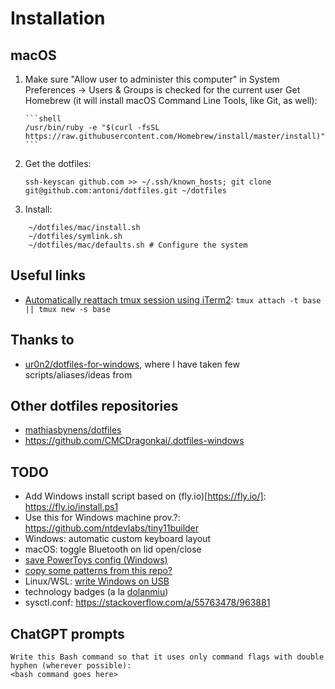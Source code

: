 # Installation

## macOS

1.  Make sure "Allow user to administer this computer" in System Preferences → Users & Groups is checked for the current user
    Get Homebrew (it will install macOS Command Line Tools, like Git, as well):

        ```shell
        /usr/bin/ruby -e "$(curl -fsSL https://raw.githubusercontent.com/Homebrew/install/master/install)"
        ```

2.  Get the dotfiles:

    ```shell
    ssh-keyscan github.com >> ~/.ssh/known_hosts; git clone git@github.com:antoni/dotfiles.git ~/dotfiles
    ```

3.  Install:

```shell
    ~/dotfiles/mac/install.sh
    ~/dotfiles/symlink.sh
    ~/dotfiles/mac/defaults.sh # Configure the system
```

## Useful links

- [Automatically reattach tmux session using iTerm2](https://coderwall.com/p/-mumdg/automatically-reattach-tmux-session-using-iterm2): `tmux attach -t base || tmux new -s base`

## Thanks to

- [ur0n2/dotfiles-for-windows](https://github.com/ur0n2/dotfiles-for-windows), where I have taken few scripts/aliases/ideas from

## Other dotfiles repositories

- [mathiasbynens/dotfiles](https://github.com/mathiasbynens/dotfiles)
- https://github.com/CMCDragonkai/.dotfiles-windows

## TODO

- Add Windows install script based on (fly.io)[https://fly.io/]: https://fly.io/install.ps1
- Use this for Windows machine prov.?: https://github.com/ntdevlabs/tiny11builder
- Windows: automatic custom keyboard layout
- macOS: toggle Bluetooth on lid open/close
- [save PowerToys config (Windows)](https://github.com/microsoft/PowerToys/issues/3004#issuecnt-638686691)
- [copy some patterns from this repo?](https://github.com/ur0n2/dotfiles-for-windows)
- Linux/WSL: [write Windows on USB](https://github.com/WoeUSB/WoeUSB-ng)
- technology badges (a la [dolanmiu](https://github.com/dolanmiu))
- sysctl.conf: https://stackoverflow.com/a/55763478/963881

## ChatGPT prompts

```text
Write this Bash command so that it uses only command flags with double hyphen (wherever possible):
<bash command goes here>
```
